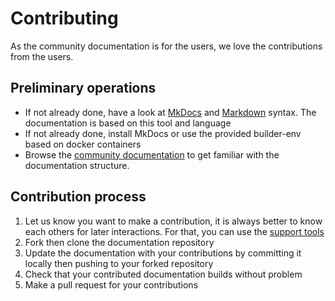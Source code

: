 

# Contributing

As the community documentation is for the users, we love the contributions from the users.


## Preliminary operations

* If not already done, have a look at [MkDocs](http://www.mkdocs.org) and [Markdown](https://github.com/adam-p/markdown-here/wiki/Markdown-Cheatsheet) syntax. The documentation is based on this tool and language
* If not already done, install MkDocs or use the provided builder-env based on docker containers
* Browse the [community documentation](http://community.openfluid-project.org) to get familiar with the documentation structure.


## Contribution process

1. Let us know you want to make a contribution, it is always better to know each others for later interactions. For that, you can use the [support tools](http://community.openfluid-project.org/start/support/)
1. Fork then clone the documentation repository
1. Update the documentation with your contributions by committing it locally then pushing to your forked repository
1. Check that your contributed documentation builds without problem
1. Make a pull request for your contributions
